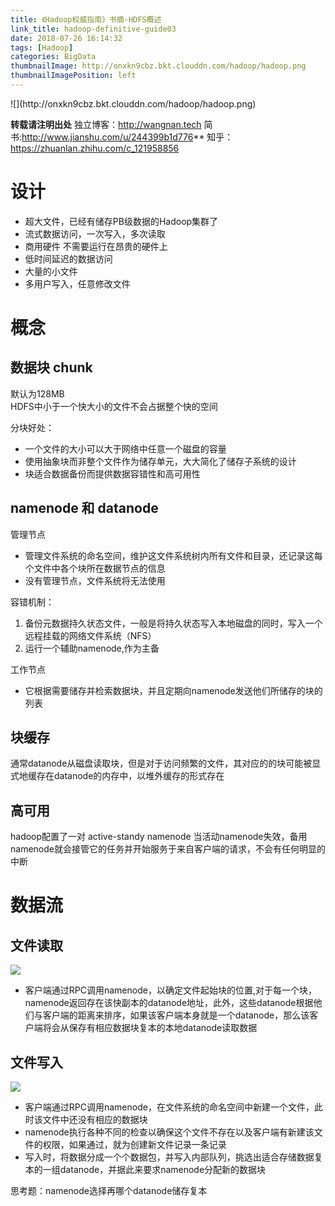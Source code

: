 ```yaml
---
title: 《Hadoop权威指南》书摘-HDFS概述
link_title: hadoop-definitive-guide03
date: 2018-07-26 16:14:32
tags: [Hadoop]
categories: BigData
thumbnailImage: http://onxkn9cbz.bkt.clouddn.com/hadoop/hadoop.png
thumbnailImagePosition: left
---
```

<span/>
<!-- more -->
![](http://onxkn9cbz.bkt.clouddn.com/hadoop/hadoop.png)
<!-- toc -->

**转载请注明出处**
独立博客：http://wangnan.tech 
简书:http://www.jianshu.com/u/244399b1d776**
知乎：https://zhuanlan.zhihu.com/c_121958856

# 设计
- 超大文件，已经有储存PB级数据的Hadoop集群了
- 流式数据访问，一次写入，多次读取
- 商用硬件 不需要运行在昂贵的硬件上
- 低时间延迟的数据访问
- 大量的小文件
- 多用户写入，任意修改文件

# 概念
## 数据块 chunk
默认为128MB  
HDFS中小于一个快大小的文件不会占据整个快的空间

分块好处：
- 一个文件的大小可以大于网络中任意一个磁盘的容量
- 使用抽象块而非整个文件作为储存单元，大大简化了储存子系统的设计
- 块适合数据备份而提供数据容错性和高可用性

## namenode 和 datanode

管理节点
- 管理文件系统的命名空间，维护这文件系统树内所有文件和目录，还记录这每个文件中各个块所在数据节点的信息
- 没有管理节点，文件系统将无法使用

容错机制：
1. 备份元数据持久状态文件，一般是将持久状态写入本地磁盘的同时，写入一个远程挂载的网络文件系统（NFS）
2. 运行一个辅助namenode,作为主备

工作节点
- 它根据需要储存并检索数据块，并且定期向namenode发送他们所储存的块的列表

## 块缓存
通常datanode从磁盘读取块，但是对于访问频繁的文件，其对应的的块可能被显式地缓存在datanode的内存中，以堆外缓存的形式存在

## 高可用
hadoop配置了一对  active-standy namenode 当活动namenode失效，备用namenode就会接管它的任务并开始服务于来自客户端的请求，不会有任何明显的中断

# 数据流
## 文件读取
![](http://onxkn9cbz.bkt.clouddn.com/hadoop03/01.png)

- 客户端通过RPC调用namenode，以确定文件起始块的位置,对于每一个块，namenode返回存在该快副本的datanode地址，此外，这些datanode根据他们与客户端的距离来排序，如果该客户端本身就是一个datanode，那么该客户端将会从保存有相应数据块复本的本地datanode读取数据


## 文件写入
![](http://onxkn9cbz.bkt.clouddn.com/hadoop03/02.png)

- 客户端通过RPC调用namenode，在文件系统的命名空间中新建一个文件，此时该文件中还没有相应的数据块
- namenode执行各种不同的检查以确保这个文件不存在以及客户端有新建该文件的权限，如果通过，就为创建新文件记录一条记录
- 写入时，将数据分成一个个数据包，并写入内部队列，挑选出适合存储数据复本的一组datanode，并据此来要求namenode分配新的数据块

思考题：namenode选择再哪个datanode储存复本
